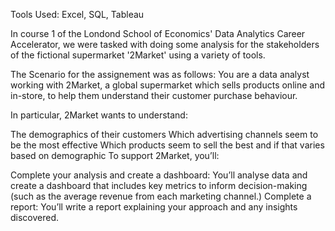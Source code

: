 Tools Used: Excel, SQL, Tableau

In course 1 of the Londond School of Economics' Data Analytics Career Accelerator, we were tasked with doing some analysis for the stakeholders of the fictional supermarket '2Market' using a variety of tools.

The Scenario for the assignement was as follows:
You are a data analyst working with 2Market, a global supermarket which sells products online and in-store, to help them understand their customer purchase behaviour. 

In particular, 2Market wants to understand:

The demographics of their customers 
Which advertising channels seem to be the most effective
Which products seem to sell the best and if that varies based on demographic
To support 2Market, you’ll:

Complete your analysis and create a dashboard: You’ll analyse data and create a dashboard that includes key metrics to inform decision-making (such as the average revenue from each marketing channel.)
Complete a report: You’ll write a report explaining your approach and any insights discovered.

